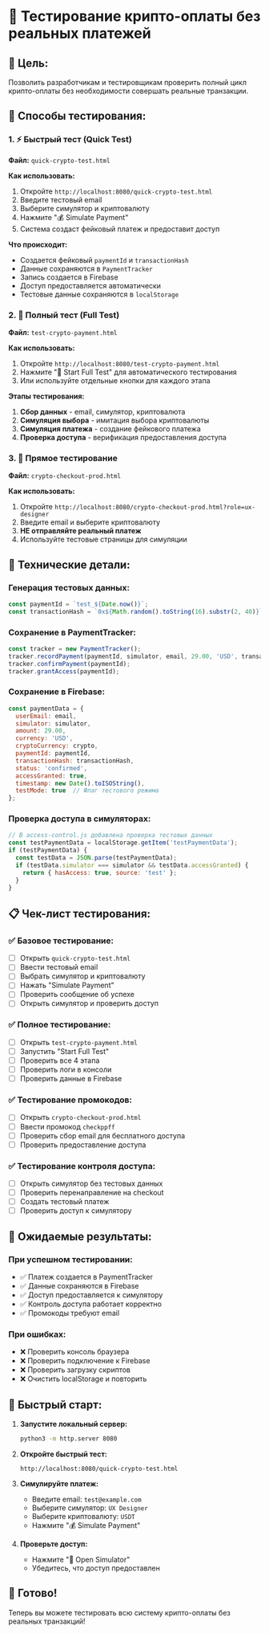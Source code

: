 # 🧪 Тестирование крипто-оплаты без реальных платежей

## 🎯 **Цель:**
Позволить разработчикам и тестировщикам проверить полный цикл крипто-оплаты без необходимости совершать реальные транзакции.

## 🚀 **Способы тестирования:**

### 1. **⚡ Быстрый тест (Quick Test)**
**Файл:** `quick-crypto-test.html`

**Как использовать:**
1. Откройте `http://localhost:8080/quick-crypto-test.html`
2. Введите тестовый email
3. Выберите симулятор и криптовалюту
4. Нажмите "💰 Simulate Payment"
5. Система создаст фейковый платеж и предоставит доступ

**Что происходит:**
- Создается фейковый `paymentId` и `transactionHash`
- Данные сохраняются в `PaymentTracker`
- Запись создается в Firebase
- Доступ предоставляется автоматически
- Тестовые данные сохраняются в `localStorage`

### 2. **🧪 Полный тест (Full Test)**
**Файл:** `test-crypto-payment.html`

**Как использовать:**
1. Откройте `http://localhost:8080/test-crypto-payment.html`
2. Нажмите "🚀 Start Full Test" для автоматического тестирования
3. Или используйте отдельные кнопки для каждого этапа

**Этапы тестирования:**
1. **Сбор данных** - email, симулятор, криптовалюта
2. **Симуляция выбора** - имитация выбора криптовалюты
3. **Симуляция платежа** - создание фейкового платежа
4. **Проверка доступа** - верификация предоставления доступа

### 3. **🔗 Прямое тестирование**
**Файл:** `crypto-checkout-prod.html`

**Как использовать:**
1. Откройте `http://localhost:8080/crypto-checkout-prod.html?role=ux-designer`
2. Введите email и выберите криптовалюту
3. **НЕ отправляйте реальный платеж**
4. Используйте тестовые страницы для симуляции

## 🔧 **Технические детали:**

### **Генерация тестовых данных:**
```javascript
const paymentId = `test_${Date.now()}`;
const transactionHash = `0x${Math.random().toString(16).substr(2, 40)}`;
```

### **Сохранение в PaymentTracker:**
```javascript
const tracker = new PaymentTracker();
tracker.recordPayment(paymentId, simulator, email, 29.00, 'USD', transactionHash);
tracker.confirmPayment(paymentId);
tracker.grantAccess(paymentId);
```

### **Сохранение в Firebase:**
```javascript
const paymentData = {
  userEmail: email,
  simulator: simulator,
  amount: 29.00,
  currency: 'USD',
  cryptoCurrency: crypto,
  paymentId: paymentId,
  transactionHash: transactionHash,
  status: 'confirmed',
  accessGranted: true,
  timestamp: new Date().toISOString(),
  testMode: true  // Флаг тестового режима
};
```

### **Проверка доступа в симуляторах:**
```javascript
// В access-control.js добавлена проверка тестовых данных
const testPaymentData = localStorage.getItem('testPaymentData');
if (testPaymentData) {
  const testData = JSON.parse(testPaymentData);
  if (testData.simulator === simulator && testData.accessGranted) {
    return { hasAccess: true, source: 'test' };
  }
}
```

## 📋 **Чек-лист тестирования:**

### ✅ **Базовое тестирование:**
- [ ] Открыть `quick-crypto-test.html`
- [ ] Ввести тестовый email
- [ ] Выбрать симулятор и криптовалюту
- [ ] Нажать "Simulate Payment"
- [ ] Проверить сообщение об успехе
- [ ] Открыть симулятор и проверить доступ

### ✅ **Полное тестирование:**
- [ ] Открыть `test-crypto-payment.html`
- [ ] Запустить "Start Full Test"
- [ ] Проверить все 4 этапа
- [ ] Проверить логи в консоли
- [ ] Проверить данные в Firebase

### ✅ **Тестирование промокодов:**
- [ ] Открыть `crypto-checkout-prod.html`
- [ ] Ввести промокод `checkppff`
- [ ] Проверить сбор email для бесплатного доступа
- [ ] Проверить предоставление доступа

### ✅ **Тестирование контроля доступа:**
- [ ] Открыть симулятор без тестовых данных
- [ ] Проверить перенаправление на checkout
- [ ] Создать тестовый платеж
- [ ] Проверить доступ к симулятору

## 🎯 **Ожидаемые результаты:**

### **При успешном тестировании:**
- ✅ Платеж создается в PaymentTracker
- ✅ Данные сохраняются в Firebase
- ✅ Доступ предоставляется к симулятору
- ✅ Контроль доступа работает корректно
- ✅ Промокоды требуют email

### **При ошибках:**
- ❌ Проверить консоль браузера
- ❌ Проверить подключение к Firebase
- ❌ Проверить загрузку скриптов
- ❌ Очистить localStorage и повторить

## 🚀 **Быстрый старт:**

1. **Запустите локальный сервер:**
   ```bash
   python3 -m http.server 8080
   ```

2. **Откройте быстрый тест:**
   ```
   http://localhost:8080/quick-crypto-test.html
   ```

3. **Симулируйте платеж:**
   - Введите email: `test@example.com`
   - Выберите симулятор: `UX Designer`
   - Выберите криптовалюту: `USDT`
   - Нажмите "💰 Simulate Payment"

4. **Проверьте доступ:**
   - Нажмите "🎯 Open Simulator"
   - Убедитесь, что доступ предоставлен

## 🎉 **Готово!**

Теперь вы можете тестировать всю систему крипто-оплаты без реальных транзакций!

